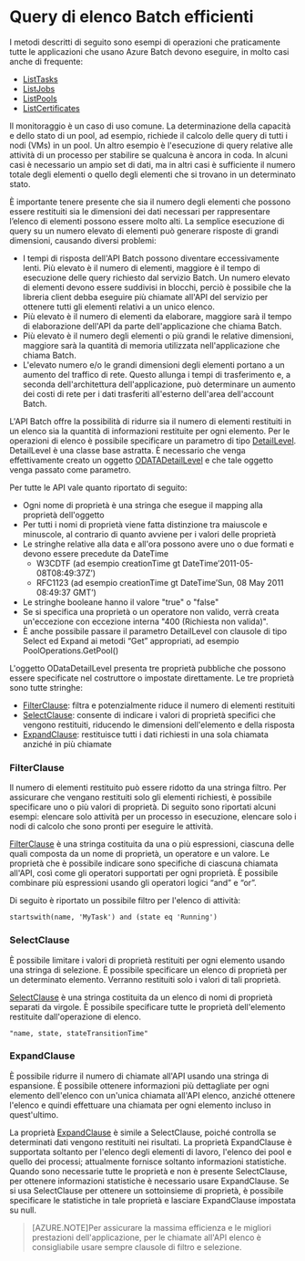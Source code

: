 <properties
	pageTitle="Le query di elenco efficienti in Azure Batch | Microsoft Azure"
	description="Informazioni su come ridurre il numero di elementi di Batch Azure restituiti in un elenco e la quantità di informazioni restituite per ogni elemento"
	services="batch"
	documentationCenter=""
	authors="davidmu1"
	manager="timlt"
	editor=""
	tags="azure-resource-manager"/>

<tags
	ms.service="Batch"
	ms.devlang="multiple"
	ms.topic="article"
	ms.tgt_pltfrm="vm-windows"
	ms.workload="big-compute"
	ms.date="08/04/2015"
	ms.author="davidmu"/>

# Query di elenco Batch efficienti

I metodi descritti di seguito sono esempi di operazioni che praticamente tutte le applicazioni che usano Azure Batch devono eseguire, in molto casi anche di frequente:

- [ListTasks](https://msdn.microsoft.com/library/azure/microsoft.azure.batch.joboperations.listtasks.aspx)
- [ListJobs](https://msdn.microsoft.com/library/azure/microsoft.azure.batch.joboperations.listjobs.aspx)
- [ListPools](https://msdn.microsoft.com/library/azure/microsoft.azure.batch.pooloperations.listpools.aspx)
- [ListCertificates](https://msdn.microsoft.com/library/azure/microsoft.azure.batch.certificateoperations.listcertificates.aspx)

Il monitoraggio è un caso di uso comune. La determinazione della capacità e dello stato di un pool, ad esempio, richiede il calcolo delle query di tutti i nodi (VMs) in un pool. Un altro esempio è l'esecuzione di query relative alle attività di un processo per stabilire se qualcuna è ancora in coda. In alcuni casi è necessario un ampio set di dati, ma in altri casi è sufficiente il numero totale degli elementi o quello degli elementi che si trovano in un determinato stato.

È importante tenere presente che sia il numero degli elementi che possono essere restituiti sia le dimensioni dei dati necessari per rappresentare l’elenco di elementi possono essere molto alti. La semplice esecuzione di query su un numero elevato di elementi può generare risposte di grandi dimensioni, causando diversi problemi:

- I tempi di risposta dell'API Batch possono diventare eccessivamente lenti. Più elevato è il numero di elementi, maggiore è il tempo di esecuzione delle query richiesto dal servizio Batch. Un numero elevato di elementi devono essere suddivisi in blocchi, perciò è possibile che la libreria client debba eseguire più chiamate all'API del servizio per ottenere tutti gli elementi relativi a un unico elenco.
- Più elevato è il numero di elementi da elaborare, maggiore sarà il tempo di elaborazione dell'API da parte dell'applicazione che chiama Batch.
- Più elevato è il numero degli elementi o più grandi le relative dimensioni, maggiore sarà la quantità di memoria utilizzata nell'applicazione che chiama Batch.
- L'elevato numero e/o le grandi dimensioni degli elementi portano a un aumento del traffico di rete. Questo allunga i tempi di trasferimento e, a seconda dell'architettura dell'applicazione, può determinare un aumento dei costi di rete per i dati trasferiti all'esterno dell'area dell'account Batch.

L'API Batch offre la possibilità di ridurre sia il numero di elementi restituiti in un elenco sia la quantità di informazioni restituite per ogni elemento. Per le operazioni di elenco è possibile specificare un parametro di tipo [DetailLevel](https://msdn.microsoft.com/library/azure/microsoft.azure.batch.detaillevel.aspx). DetailLevel è una classe base astratta. È necessario che venga effettivamente creato un oggetto [ODATADetailLevel](https://msdn.microsoft.com/library/azure/microsoft.azure.batch.odatadetaillevel.aspx) e che tale oggetto venga passato come parametro.

Per tutte le API vale quanto riportato di seguito:

- Ogni nome di proprietà è una stringa che esegue il mapping alla proprietà dell'oggetto
- Per tutti i nomi di proprietà viene fatta distinzione tra maiuscole e minuscole, al contrario di quanto avviene per i valori delle proprietà
- Le stringhe relative alla data e all'ora possono avere uno o due formati e devono essere precedute da DateTime
	- W3CDTF (ad esempio creationTime gt DateTime’2011-05-08T08:49:37Z’)
	- RFC1123 (ad esempio creationTime gt DateTime’Sun, 08 May 2011 08:49:37 GMT’)
- Le stringhe booleane hanno il valore "true" o "false"
- Se si specifica una proprietà o un operatore non valido, verrà creata un'eccezione con eccezione interna "400 (Richiesta non valida)".
- È anche possibile passare il parametro DetailLevel con clausole di tipo Select ed Expand ai metodi “Get” appropriati, ad esempio PoolOperations.GetPool()

L'oggetto ODataDetailLevel presenta tre proprietà pubbliche che possono essere specificate nel costruttore o impostate direttamente. Le tre proprietà sono tutte stringhe:

- [FilterClause](#filter): filtra e potenzialmente riduce il numero di elementi restituiti
- [SelectClause](#select): consente di indicare i valori di proprietà specifici che vengono restituiti, riducendo le dimensioni dell'elemento e della risposta
- [ExpandClause](#expand): restituisce tutti i dati richiesti in una sola chiamata anziché in più chiamate

### <a id="filter"></a> FilterClause

Il numero di elementi restituito può essere ridotto da una stringa filtro. Per assicurare che vengano restituiti solo gli elementi richiesti, è possibile specificare uno o più valori di proprietà. Di seguito sono riportati alcuni esempi: elencare solo attività per un processo in esecuzione, elencare solo i nodi di calcolo che sono pronti per eseguire le attività.

[FilterClause](https://msdn.microsoft.com/library/azure/microsoft.azure.batch.odatadetaillevel.filterclause.aspx) è una stringa costituita da una o più espressioni, ciascuna delle quali composta da un nome di proprietà, un operatore e un valore. Le proprietà che è possibile indicare sono specifiche di ciascuna chiamata all'API, così come gli operatori supportati per ogni proprietà. È possibile combinare più espressioni usando gli operatori logici “and” e “or”.

Di seguito è riportato un possibile filtro per l'elenco di attività:

	startswith(name, 'MyTask') and (state eq 'Running')

### <a id="select"></a> SelectClause

È possibile limitare i valori di proprietà restituiti per ogni elemento usando una stringa di selezione. È possibile specificare un elenco di proprietà per un determinato elemento. Verranno restituiti solo i valori di tali proprietà.

[SelectClause](https://msdn.microsoft.com/library/azure/microsoft.azure.batch.odatadetaillevel.selectclause.aspx) è una stringa costituita da un elenco di nomi di proprietà separati da virgole. È possibile specificare tutte le proprietà dell'elemento restituite dall'operazione di elenco.

	"name, state, stateTransitionTime"

### <a id="expand"></a> ExpandClause

È possibile ridurre il numero di chiamate all'API usando una stringa di espansione. È possibile ottenere informazioni più dettagliate per ogni elemento dell'elenco con un'unica chiamata all'API elenco, anziché ottenere l'elenco e quindi effettuare una chiamata per ogni elemento incluso in quest'ultimo.

La proprietà [ExpandClause](https://msdn.microsoft.com/library/azure/microsoft.azure.batch.odatadetaillevel.expandclause.aspx) è simile a SelectClause, poiché controlla se determinati dati vengono restituiti nei risultati. La proprietà ExpandClause è supportata soltanto per l'elenco degli elementi di lavoro, l'elenco dei pool e quello dei processi; attualmente fornisce soltanto informazioni statistiche. Quando sono necessarie tutte le proprietà e non è presente SelectClause, per ottenere informazioni statistiche è necessario usare ExpandClause. Se si usa SelectClause per ottenere un sottoinsieme di proprietà, è possibile specificare le statistiche in tale proprietà e lasciare ExpandClause impostata su null.

> [AZURE.NOTE]Per assicurare la massima efficienza e le migliori prestazioni dell'applicazione, per le chiamate all'API elenco è consigliabile usare sempre clausole di filtro e selezione.

<!---HONumber=August15_HO7-->